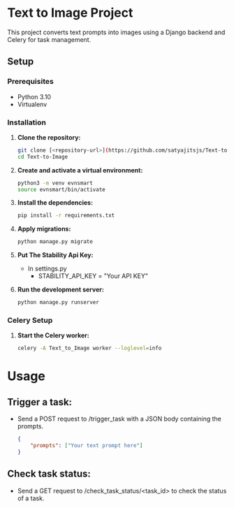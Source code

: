 # Text to Image Project

This project converts text prompts into images using a Django backend and Celery for task management.

## Setup
### Prerequisites

- Python 3.10
- Virtualenv

### Installation

1. **Clone the repository:**

    ```sh
    git clone [<repository-url>](https://github.com/satyajitsjs/Text-to-Image.git)
    cd Text-to-Image
    ```

2. **Create and activate a virtual environment:**

    ```sh
    python3 -m venv evnsmart
    source evnsmart/bin/activate
    ```

3. **Install the dependencies:**

    ```sh
    pip install -r requirements.txt
    ```

4. **Apply migrations:**

    ```sh
    python manage.py migrate
    ```
5. **Put The Stability Api Key:**
    - In settings.py
        - STABILITY_API_KEY = "Your API KEY"

6. **Run the development server:**

    ```sh
    python manage.py runserver
    ```

### Celery Setup

1. **Start the Celery worker:**

    ```sh
    celery -A Text_to_Image worker --loglevel=info
    ```

# Usage
## Trigger a task:
- Send a POST request to /trigger_task with a JSON body containing the prompts.

    ```json
    {
        "prompts": ["Your text prompt here"]
    }
    ```

## Check task status:
- Send a GET request to /check_task_status/<task_id> to check the status of a task.